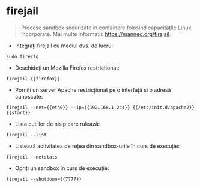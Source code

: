 # firejail

> Procese sandbox securizate în containere folosind capacitățile Linux încorporate.
> Mai multe informații: <https://manned.org/firejail>.

- Integrați firejail cu mediul dvs. de lucru:

`sudo firecfg`

- Deschideți un Mozilla Firefox restricționat:

`firejail {{firefox}}`

- Porniți un server Apache restricționat pe o interfață și o adresă cunoscute:

`firejail --net={{eth0}} --ip={{192.168.1.244}} {{/etc/init.d/apache2}} {{start}}`

- Lista cutiilor de nisip care rulează:

`firejail --list`

- Listează activitatea de rețea din sandbox-urile în curs de execuție:

`firejail --netstats`

- Opriți un sandbox în curs de execuție:

`firejail --shutdown={{7777}}`
